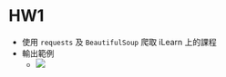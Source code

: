 # HW1

+ 使用 `requests` 及 `BeautifulSoup` 爬取 iLearn 上的課程
+ 輸出範例
    + ![](https://i.imgur.com/bl87ZDG.jpg)
